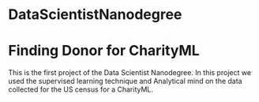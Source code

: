 # DataScientistNanodegree

# Finding Donor for CharityML
This is the first project of the Data Scientist Nanodegree. In this project we used the supervised learning technique and Analytical mind on the data collected for the US census for a CharityML.

